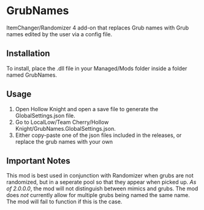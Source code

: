# GrubNames

ItemChanger/Randomizer 4 add-on that replaces Grub names with Grub names edited by the user via a config file.

## Installation

To install, place the .dll file in your Managed/Mods folder inside a folder named GrubNames.

## Usage

1. Open Hollow Knight and open a save file to generate the GlobalSettings.json file.
2. Go to LocalLow/Team Cherry/Hollow Knight/GrubNames.GlobalSettings.json.
3. Either copy-paste one of the json files included in the releases, or replace the grub names with your own

## Important Notes
This mod is best used in conjunction with Randomizer when grubs are not randomized, but in a seperate pool so that they appear when picked up.
*As of 2.0.0.0*, the mod will not distinguish between mimics and grubs.
The mod does *not* currently allow for multiple grubs being named the same name. The mod will fail to function if this is the case.
